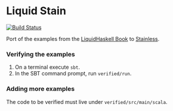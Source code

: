 # Liquid Stain
[![Build Status](https://img.shields.io/endpoint.svg?url=https%3A%2F%2Factions-badge.atrox.dev%2F47degrees%2Fliquid-stain%2Fbadge&label=build&logo=none%3Fref%3Dmaster&style=popout)](https://actions-badge.atrox.dev/47degrees/liquid-stain/goto?ref=master)

Port of the examples from the [LiquidHaskell Book](http://ucsd-progsys.github.io/liquidhaskell-tutorial/) to [Stainless](https://epfl-lara.github.io/stainless/index.html).

### Verifying the examples

1. On a terminal execute `sbt`.
2. In the SBT command prompt, run `verified/run`.

### Adding more examples

The code to be verified must live under `verified/src/main/scala`.